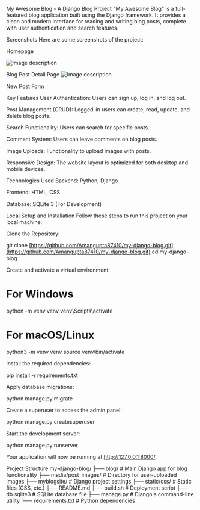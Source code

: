 My Awesome Blog - A Django Blog Project
"My Awesome Blog" is a full-featured blog application built using the Django framework. It provides a clean and modern interface for reading and writing blog posts, complete with user authentication and search features.

Screenshots
Here are some screenshots of the project:

Homepage

![Image description](https://i.postimg.cc/jjjfKGv7/Screenshot-2025-08-11-132405.png)

Blog Post Detail Page
![Image description](https://i.postimg.cc/mDCgGjx9/Screenshot-2025-08-11-134332.png)

New Post Form

Key Features
User Authentication: Users can sign up, log in, and log out.

Post Management (CRUD): Logged-in users can create, read, update, and delete blog posts.

Search Functionality: Users can search for specific posts.

Comment System: Users can leave comments on blog posts.

Image Uploads: Functionality to upload images with posts.

Responsive Design: The website layout is optimized for both desktop and mobile devices.

Technologies Used
Backend: Python, Django

Frontend: HTML, CSS

Database: SQLite 3 (For Development)

Local Setup and Installation
Follow these steps to run this project on your local machine:

Clone the Repository:

git clone [https://github.com/Amangupta87410/my-django-blog.git](https://github.com/Amangupta87410/my-django-blog.git)
cd my-django-blog

Create and activate a virtual environment:

# For Windows
python -m venv venv
venv\Scripts\activate

# For macOS/Linux
python3 -m venv venv
source venv/bin/activate

Install the required dependencies:

pip install -r requirements.txt

Apply database migrations:

python manage.py migrate

Create a superuser to access the admin panel:

python manage.py createsuperuser

Start the development server:

python manage.py runserver

Your application will now be running at http://127.0.0.1:8000/.

Project Structure
my-django-blog/
├── blog/                 # Main Django app for blog functionality
├── media/post_images/    # Directory for user-uploaded images
├── myblogsite/           # Django project settings
├── static/css/           # Static files (CSS, etc.)
├── README.md
├── build.sh              # Deployment script
├── db.sqlite3            # SQLite database file
├── manage.py             # Django's command-line utility
└── requirements.txt      # Python dependencies




